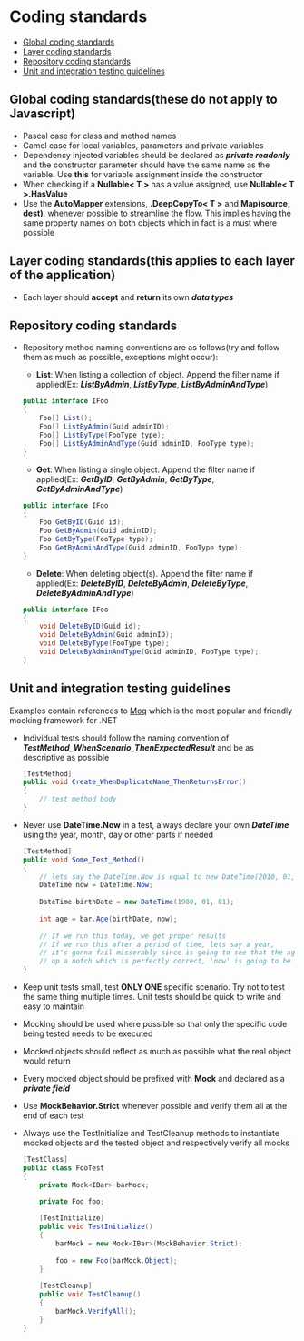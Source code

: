 # Coding standards
  * [Global coding standards](#global-coding-standards)
  * [Layer coding standards](#layer-coding-standards)
  * [Repository coding standards](#repository-coding-standards)
  * [Unit and integration testing guidelines](#unit-and-integration-testing-guidelines)


## Global coding standards(these do not apply to Javascript)
  * Pascal case for class and method names
  * Camel case for local variables, parameters and private variables
  * Dependency injected variables should be declared as ***private readonly*** and the constructor parameter should have the same name as the variable. Use **this** for variable assignment inside the constructor
  * When checking if a **Nullable< T >** has a value assigned, use **Nullable< T >.HasValue**
  * Use the **AutoMapper** extensions,  **.DeepCopyTo< T >** and **Map(source, dest)**, whenever possible to streamline the flow. This implies having the same property names on both objects which in fact is a must where possible

## Layer coding standards(this applies to each layer of the application)
  * Each layer should **accept** and **return** its own ***data types***


## Repository coding standards
  * Repository method naming conventions are as follows(try and follow them as much as possible, exceptions might occur):
  
    * **List**: When listing a collection of object. Append the filter name if applied(Ex: ***ListByAdmin***, ***ListByType***, ***ListByAdminAndType***)

    ``` c#
    public interface IFoo
    {
        Foo[] List();
        Foo[] ListByAdmin(Guid adminID);
        Foo[] ListByType(FooType type);
        Foo[] ListByAdminAndType(Guid adminID, FooType type);
    }
    ```

    * **Get**: When listing a single object. Append the filter name if applied(Ex: ***GetByID***, ***GetByAdmin***, ***GetByType***, ***GetByAdminAndType***)

    ``` c#
    public interface IFoo
    {
        Foo GetByID(Guid id);
        Foo GetByAdmin(Guid adminID);
        Foo GetByType(FooType type);
        Foo GetByAdminAndType(Guid adminID, FooType type);
    }
    ```

    * **Delete**: When deleting object(s). Append the filter name if applied(Ex: ***DeleteByID***, ***DeleteByAdmin***, ***DeleteByType***, ***DeleteByAdminAndType***)

    ``` c#
    public interface IFoo
    {
        void DeleteByID(Guid id);
        void DeleteByAdmin(Guid adminID);
        void DeleteByType(FooType type);
        void DeleteByAdminAndType(Guid adminID, FooType type);
    }
    ```

## Unit and integration testing guidelines
Examples contain references to [Moq](https://github.com/moq/moq4) which is the most popular and friendly mocking framework for .NET

  * Individual tests should follow the naming convention of ***TestMethod_WhenScenario_ThenExpectedResult*** and be as descriptive as possible

    ``` c#
    [TestMethod]
    public void Create_WhenDuplicateName_ThenReturnsError()
    {
        // test method body
    }
    ```
  
  * Never use **DateTime.Now** in a test, always declare your own ***DateTime*** using the year, month, day or other parts if needed

    ``` c#
    [TestMethod]
    public void Some_Test_Method()
    {
        // lets say the DateTime.Now is equal to new DateTime(2010, 01, 01)
        DateTime now = DateTime.Now;
        
        DateTime birthDate = new DateTime(1980, 01, 01);
        
        int age = bar.Age(birthDate, now);
        
        // If we run this today, we get proper results
        // If we run this after a period of time, lets say a year,
        // it's gonna fail misserably since is going to see that the age went
        // up a notch which is perfectly correct, 'now' is going to be new DateTime(2011, 01, 01)
    }
    ```
  
  * Keep unit tests small, test **ONLY ONE** specific scenario. Try not to test the same thing multiple times. Unit tests should be quick to write and easy to maintain
  * Mocking should be used where possible so that only the specific code being tested needs to be executed
  * Mocked objects should reflect as much as possible what the real object would return
  * Every mocked object should be prefixed with **Mock** and declared as a ***private field***
  * Use **MockBehavior.Strict** whenever possible and verify them all at the end of each test
  * Always use the TestInitialize and TestCleanup methods to instantiate mocked objects and the tested object and respectively verify all mocks

    ``` c#
    [TestClass]
    public class FooTest
    {
        private Mock<IBar> barMock;
        
        private Foo foo;
    
        [TestInitialize]
        public void TestInitialize()
        {
            barMock = new Mock<IBar>(MockBehavior.Strict);
            
            foo = new Foo(barMock.Object);
        }
        
        [TestCleanup]
        public void TestCleanup()
        {
            barMock.VerifyAll();
        }
    }
    ```
